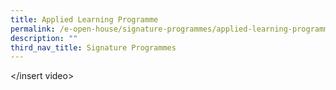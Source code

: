 ```yaml
---
title: Applied Learning Programme
permalink: /e-open-house/signature-programmes/applied-learning-programme
description: ""
third_nav_title: Signature Programmes
---
```

</insert video>